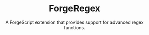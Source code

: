 <div align="center">

# ForgeRegex
A ForgeScript extension that provides support for advanced regex functions.

</div>